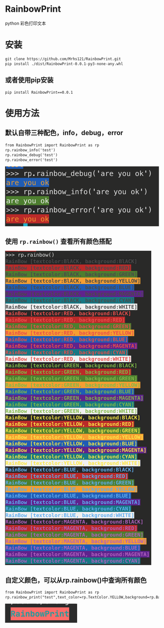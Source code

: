 # RainbowPrint
python 彩色打印文本

# 安装
```
git clone https://github.com/Mrhs121/RainbowPrint.git
pip install ./dist/RainbowPrint-0.0.1-py3-none-any.whl
```
## 或者使用pip安装
```
pip install RainbowPrint==0.0.1
```

# 使用方法
## 默认自带三种配色，info，debug，error

```
from RainbowPrint import RainbowPrint as rp
rp.rainbow_info('test')
rp.rainbow_debug('test')
rp.rainbow_error('test')
```
![rp2](https://github.com/Mrhs121/RainbowPrint/blob/main/pics/rp2.png)  



## 使用 ``` rp.rainbow() ``` 查看所有颜色搭配
![rp](https://github.com/Mrhs121/RainbowPrint/blob/main/pics/rp.png)


## 自定义颜色，可以从rp.rainbow()中查询所有颜色
```
from RainbowPrint import RainbowPrint as rp
rp.rainbow_print("test",text_color=rp.TextColor.YELLOW,background=rp.BackgroundColor.BLUE)
```
![rp](https://github.com/Mrhs121/RainbowPrint/blob/main/pics/rp3.png)
